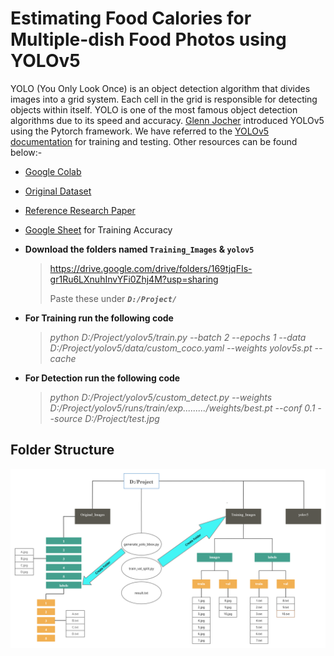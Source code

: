 # Estimating Food Calories for Multiple-dish Food Photos using YOLOv5
YOLO (You Only Look Once) is an object detection algorithm that divides images into a grid system. Each cell in the grid is responsible for detecting objects within itself. YOLO is one of the most famous object detection algorithms due to its speed and accuracy. [Glenn Jocher](https://www.linkedin.com/in/glenn-jocher) introduced YOLOv5 using the Pytorch framework. We have referred to the [YOLOv5 documentation](https://docs.ultralytics.com) for training and testing. Other resources can be found below:-

- [Google Colab](https://colab.research.google.com/github/Arghya-Sengupta/Major-Project/blob/main/YOLOv5.ipynb)

- [Original Dataset](http://foodcam.mobi/dataset100.html)

- [Reference Research Paper](https://drive.google.com/file/d/1jsvMc41_EPGKejEG-NMBzA6Ll6HqRhKa/view?usp=sharing)

- [Google Sheet](https://docs.google.com/spreadsheets/d/1_HPeNQ58W921psJhpR_WhonspteSroTeWoLdOJyyVaw/edit?usp=sharing) for Training Accuracy

- **Download the folders named `Training_Images` & `yolov5`**
   > https://drive.google.com/drive/folders/169tjqFIs-gr1Ru6LXnuhInvYFi0Zhj4M?usp=sharing
   > 
   > Paste these under ***`D:/Project/`***

- **For Training run the following code**
   > *python D:/Project/yolov5/train.py --batch 2 --epochs 1 --data D:/Project/yolov5/data/custom_coco.yaml --weights yolov5s.pt --cache*

- **For Detection run the following code**
   > *python D:/Project/yolov5/custom_detect.py --weights D:/Project/yolov5/runs/train/exp........./weights/best.pt --conf 0.1 --source D:/Project/test.jpg*

## Folder Structure
![Folder Structure](https://github.com/Arghya-Sengupta/Major-Project/blob/main/Folder%20Structure.jpg "Made using Lucidchart")
